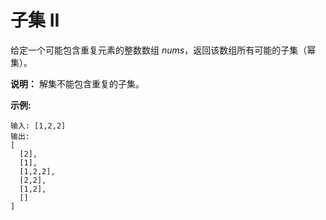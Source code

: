 # 子集 II

给定一个可能包含重复元素的整数数组 *nums*，返回该数组所有可能的子集（幂集）。

**说明：** 解集不能包含重复的子集。

**示例:**

    输入: [1,2,2]
    输出:
    [
      [2],
      [1],
      [1,2,2],
      [2,2],
      [1,2],
      []
    ]